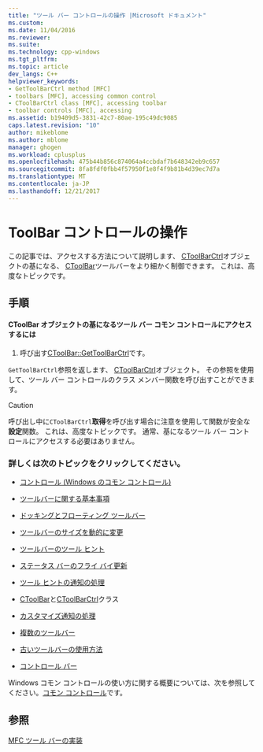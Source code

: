 ```yaml
---
title: "ツール バー コントロールの操作 |Microsoft ドキュメント"
ms.custom: 
ms.date: 11/04/2016
ms.reviewer: 
ms.suite: 
ms.technology: cpp-windows
ms.tgt_pltfrm: 
ms.topic: article
dev_langs: C++
helpviewer_keywords:
- GetToolBarCtrl method [MFC]
- toolbars [MFC], accessing common control
- CToolBarCtrl class [MFC], accessing toolbar
- toolbar controls [MFC], accessing
ms.assetid: b19409d5-3831-42c7-80ae-195c49dc9085
caps.latest.revision: "10"
author: mikeblome
ms.author: mblome
manager: ghogen
ms.workload: cplusplus
ms.openlocfilehash: 475b44b856c874064a4ccbdaf7b648342eb9c657
ms.sourcegitcommit: 8fa8fdf0fbb4f57950f1e8f4f9b81b4d39ec7d7a
ms.translationtype: MT
ms.contentlocale: ja-JP
ms.lasthandoff: 12/21/2017
---
```

# <a name="working-with-the-toolbar-control"></a>ToolBar コントロールの操作
この記事では、アクセスする方法について説明します、 [CToolBarCtrl](../mfc/reference/ctoolbarctrl-class.md)オブジェクトの基になる、 [CToolBar](../mfc/reference/ctoolbar-class.md)ツールバーをより細かく制御できます。 これは、高度なトピックです。  
  
## <a name="procedures"></a>手順  
  
#### <a name="to-access-the-toolbar-common-control-underlying-your-ctoolbar-object"></a>CToolBar オブジェクトの基になるツール バー コモン コントロールにアクセスするには  
  
1.  呼び出す[CToolBar::GetToolBarCtrl](../mfc/reference/ctoolbar-class.md#gettoolbarctrl)です。  
  
 `GetToolBarCtrl`参照を返します、 [CToolBarCtrl](../mfc/reference/ctoolbarctrl-class.md)オブジェクト。 その参照を使用して、ツール バー コントロールのクラス メンバー関数を呼び出すことができます。  
  
> [!CAUTION]
>  呼び出し中に`CToolBarCtrl`**取得**を呼び出す場合に注意を使用して関数が安全な**設定**関数。 これは、高度なトピックです。 通常、基になるツール バー コントロールにアクセスする必要はありません。  
  
### <a name="what-do-you-want-to-know-more-about"></a>詳しくは次のトピックをクリックしてください。  
  
-   [コントロール (Windows のコモン コントロール)](../mfc/controls-mfc.md)  
  
-   [ツールバーに関する基本事項](../mfc/toolbar-fundamentals.md)  
  
-   [ドッキングとフローティング ツールバー](../mfc/docking-and-floating-toolbars.md)  
  
-   [ツールバーのサイズを動的に変更](../mfc/docking-and-floating-toolbars.md)  
  
-   [ツールバーのツール ヒント](../mfc/toolbar-tool-tips.md)  
  
-   [ステータス バーのフライ バイ更新](../mfc/toolbar-tool-tips.md)  
  
-   [ツール ヒントの通知の処理](../mfc/handling-tool-tip-notifications.md)  
  
-   [CToolBar](../mfc/reference/ctoolbar-class.md)と[CToolBarCtrl](../mfc/reference/ctoolbarctrl-class.md)クラス  
  
-   [カスタマイズ通知の処理](../mfc/handling-customization-notifications.md)  
  
-   [複数のツールバー](../mfc/toolbar-fundamentals.md)  
  
-   [古いツールバーの使用方法](../mfc/using-your-old-toolbars.md)  
  
-   [コントロール バー](../mfc/control-bars.md)  
  
 Windows コモン コントロールの使い方に関する概要については、次を参照してください。[コモン コントロール](http://msdn.microsoft.com/library/windows/desktop/bb775493)です。  
  
## <a name="see-also"></a>参照  
 [MFC ツール バーの実装](../mfc/mfc-toolbar-implementation.md)

